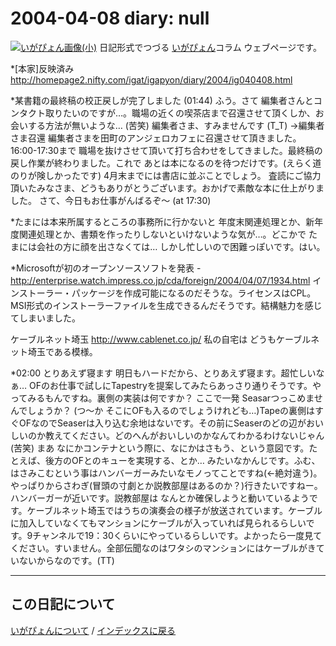 2004-04-08 diary: null
=====================================================================================================
[![いがぴょん画像(小)](https://igapyon.github.io/diary/images/iga200306s.jpg "いがぴょん")](https://igapyon.github.io/diary/memo/memoigapyon.html) 日記形式でつづる [いがぴょん](https://igapyon.github.io/diary/memo/memoigapyon.html)コラム ウェブページです。

*[本家]反映済み
http://homepage2.nifty.com/igat/igapyon/diary/2004/ig040408.html


*某書籍の最終稿の校正戻しが完了しました (01:44)
ふう。さて 編集者さんとコンタクト取りたいのですが…。職場の近くの喫茶店まで召還させて頂くしか、お会いする方法が無いような… (苦笑) 編集者さま、すみませんです (T_T)
→編集者さま召還
編集者さまを田町のアンジェロカフェに召還させて頂きました。
16:00-17:30まで 職場を抜けさせて頂いて打ち合わせをしてきました。最終稿の戻し作業が終わりました。これで あとは本になるのを待つだけです。(えらく道のりが険しかったです)
4月末までには書店に並ぶことでしょう。
査読にご協力頂いたみなさま、どうもありがとうございます。おかげで素敵な本に仕上がりました。
さて、今日もお仕事がんばるぞ～ (at 17:30)

*たまには本来所属するところの事務所に行かないと
年度末関連処理とか、新年度関連処理とか、書類を作ったりしないといけないような気が…。どこかで たまには会社の方に顔を出さなくては… しかし忙しいので困難っぽいです。はい。

*Microsoftが初のオープンソースソフトを発表
-http://enterprise.watch.impress.co.jp/cda/foreign/2004/04/07/1934.html
インストーラー・パッケージを作成可能になるのだそうな。ライセンスはCPL。MSI形式のインストーラーファイルを生成できるんだそうです。結構魅力を感じてしまいました。

ケーブルネット埼玉
http://www.cablenet.co.jp/
私の自宅は どうもケーブルネット埼玉である模様。


*02:00 とりあえず寝ます
明日もハードだから、とりあえず寝ます。超忙しいなぁ…
OFのお仕事で試しにTapestryを提案してみたらあっさり通りそうです。やってみるもんですね。裏側の実装は何ですか？ ここで一発 Seasarつっこめませんでしょうか？ (つ～か そこにOFも入るのでしょうけれども…)Tapeの裏側はすぐOFなのでSeaserは入り込む余地はないです。その前にSeaserのどの辺がおいしいのか教えてください。どのへんがおいしいのかなんてわかるわけないじゃん(苦笑) まあ なにかコンテナという際に、なにかはさもう、という意図です。たとえば、後方のOFとのキューを実現する、とか… みたいなかんじです。ふむ、はさみこむという事はハンバーガーみたいなモノってことですね(←絶対違う)。やっぱりからさわぎ(冒頭の寸劇とか説教部屋はあるのか？)行きたいですねー。ハンバーガーが近いです。説教部屋は なんとか確保しようと動いているようです。ケーブルネット埼玉ではうちの演奏会の様子が放送されています。ケーブルに加入していなくてもマンションにケーブルが入っていれば見られるらしいです。9チャンネルで19：30くらいにやっているらしいです。よかったら一度見てください。すいません。全部伝聞なのはワタシのマンションにはケーブルがきていないからなのです。(TT)

----------------------------------------------------------------------------------------------------

## この日記について
[いがぴょんについて](http://www.igapyon.jp/igapyon/diary/memo/memoigapyon.html) / [インデックスに戻る](https://igapyon.github.io/diary/idxall.html)
